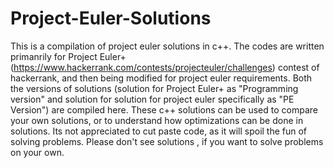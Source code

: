 # Project-Euler-Solutions
This is a compilation of project euler solutions in c++. The codes are written primanrily for Project Euler+ (https://www.hackerrank.com/contests/projecteuler/challenges) contest of hackerrank, and then being modified for project euler requirements. Both the versions of solutions (solution for Project Euler+ as "Programming version" and solution for solution for project euler specifically as "PE Version") are compiled here.  These c++ solutions can be used to compare your own solutions, or to understand how optimizations can be done in solutions. Its not appreciated to cut paste code, as it will spoil the fun of solving problems. Please don't see solutions , if you want to solve problems on your own.
